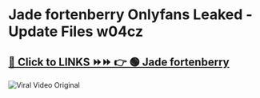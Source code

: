 
 # Jade fortenberry Onlyfans Leaked - Update Files w04cz

## <h2><a href="https://clipsfans.com/Jade_fortenberry&ref=git">🔗 Click to LINKS ⏩⏩ 👉 🟢 Jade fortenberry </a></h2>

<a href="https://clipsfans.com/Jade_fortenberry&ref=git" rel="nofollow" data-target="animated-image.originalLink"><img src="https://i.ibb.co.com/xMMVF88/686577567.gif" alt="Viral Video Original" style="max-width: 100%; display: inline-block;" data-target="animated-image.originalImage"></a>

